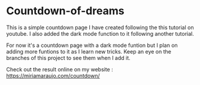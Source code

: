 # Countdown-of-dreams

This is a simple countdown page I have created following the this tutorial on youtube. I also added the dark mode function to it following another tutorial.

For now it's a countdown page with a dark mode funtion but I plan on adding more funtions to it as I learn new tricks. Keep an eye on the branches of this project to see them when I add it.

Check out the result online on my website : https://miriamaraujo.com/countdown/
